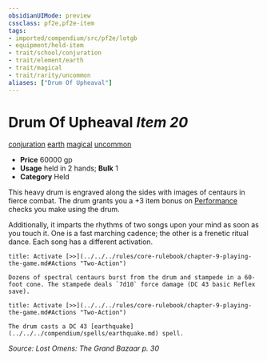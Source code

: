 ```yaml
---
obsidianUIMode: preview
cssclass: pf2e,pf2e-item
tags:
- imported/compendium/src/pf2e/lotgb
- equipment/held-item
- trait/school/conjuration
- trait/element/earth
- trait/magical
- trait/rarity/uncommon
aliases: ["Drum Of Upheaval"]
---
```

# Drum Of Upheaval *Item 20*  
[conjuration](conjuration.md)  [earth](earth.md)  [magical](magical.md)  [uncommon](uncommon.md)  

- **Price** 60000 gp
- **Usage** held in 2 hands; **Bulk** 1
- **Category** Held

This heavy drum is engraved along the sides with images of centaurs in fierce combat. The drum grants you a +3 item bonus on [Performance](../../skills.md#Performance) checks you make using the drum.

Additionally, it imparts the rhythms of two songs upon your mind as soon as you touch it. One is a fast marching cadence; the other is a frenetic ritual dance. Each song has a different activation.

```ad-embed-ability
title: Activate [>>](../../../rules/core-rulebook/chapter-9-playing-the-game.md#Actions "Two-Action")

Dozens of spectral centaurs burst from the drum and stampede in a 60-foot cone. The stampede deals `7d10` force damage (DC 43 basic Reflex save).
```

```ad-embed-ability
title: Activate [>>](../../../rules/core-rulebook/chapter-9-playing-the-game.md#Actions "Two-Action")

The drum casts a DC 43 [earthquake](../../../compendium/spells/earthquake.md) spell.
```

*Source: Lost Omens: The Grand Bazaar p. 30*
